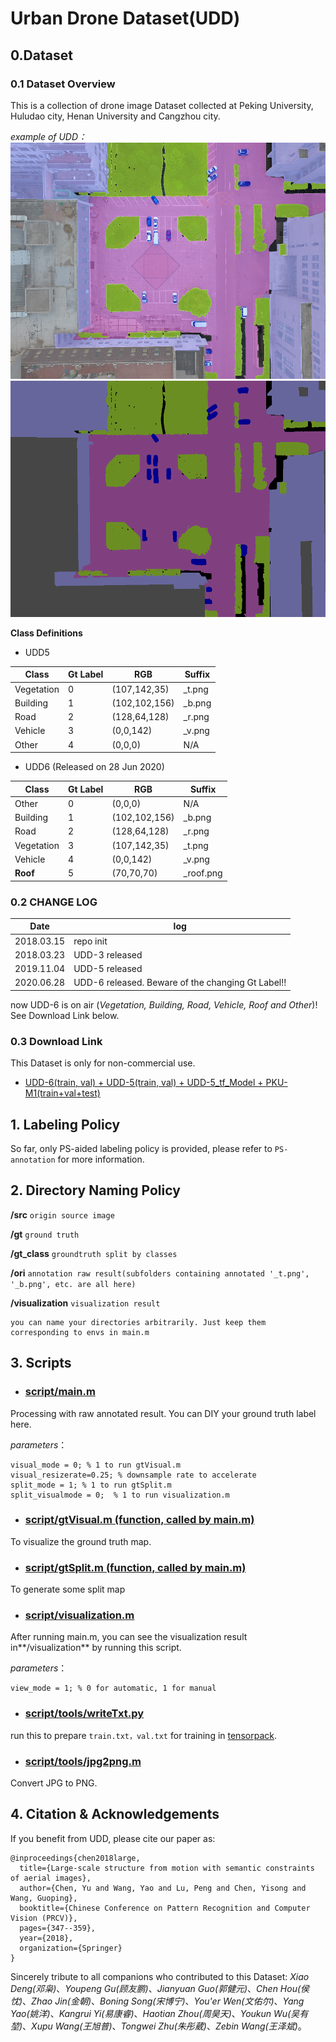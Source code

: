 # Urban Drone Dataset(UDD)

## 0.Dataset
### 0.1 Dataset Overview
This is a collection of drone image Dataset collected at Peking University, Huludao city, Henan University and Cangzhou city.

*example of UDD：*
![visual_color](img/DJI_0627_visual_color.png)
![visual_mask](img/DJI_0627_visual_mask.png)

**Class Definitions**

- UDD5

|   Class  |Gt Label|   RGB   |Suffix|
|----------|--------|---------|------|
|Vegetation|   0    |(107,142,35)|_t.png|
| Building |   1    |(102,102,156)|_b.png|
|  Road    |   2    |(128,64,128)|_r.png|
|  Vehicle |   3    |(0,0,142)|_v.png|
|  Other   |   4    |(0,0,0) | N/A |

- UDD6 (Released on 28 Jun 2020)

|   Class  |Gt Label|   RGB   |Suffix|
|----------|--------|---------|------|
|  Other   |   0    |(0,0,0) | N/A |
| Building |   1    |(102,102,156)|_b.png|
|  Road    |   2    |(128,64,128)|_r.png|
|Vegetation|   3    |(107,142,35)|_t.png|
|  Vehicle |   4    |(0,0,142)|_v.png|
| **Roof** |   5    |(70,70,70) |_roof.png|


### 0.2 CHANGE LOG

|   Date   |  log   |
|----------|--------|
|2018.03.15| repo init |
|2018.03.23| UDD-3 released |
|2019.11.04| UDD-5 released |
|2020.06.28| UDD-6 released. Beware of the changing Gt Label!! |

now UDD-6 is on air (*Vegetation, Building, Road, Vehicle, Roof and Other*)! See Download Link below.

### 0.3 Download Link

This Dataset is only for non-commercial use. 

- [UDD-6(train, val) + UDD-5(train, val) + UDD-5_tf_Model + PKU-M1(train+val+test)](https://drive.google.com/drive/folders/1x172jM6iF6SZjMB4jH8FVRgiuGcJDtIe?usp=sharing)

## 1. Labeling Policy

So far, only PS-aided labeling policy is provided, please refer to `PS-annotation` for more information.


## 2. Directory Naming Policy

**/src**  ```origin source image```

**/gt**  ```ground truth```

**/gt_class** ```groundtruth split by classes```

**/ori**  ```annotation raw result(subfolders containing annotated '_t.png', '_b.png', etc. are all here)```

**/visualization** ```visualization result```
```
you can name your directories arbitrarily. Just keep them corresponding to envs in main.m
```


## 3. Scripts

- ### [script/main.m](script/main.m)
Processing with raw annotated result. You can DIY your ground truth label here.

*parameters*：
```
visual_mode = 0; % 1 to run gtVisual.m
visual_resizerate=0.25; % downsample rate to accelerate
split_mode = 1; % 1 to run gtSplit.m
split_visualmode = 0;  % 1 to run visualization.m
```

- ### [script/gtVisual.m (function, called by main.m)](script/gtVisual.m)

To visualize the ground truth map.

- ### [script/gtSplit.m (function, called by main.m)](script/gtSplit.m)

To generate some split map

- ### [script/visualization.m](script/visualization.m)

After running main.m, you can see the visualization result in**/visualization** by running this script.

*parameters*：
```
view_mode = 1; % 0 for automatic, 1 for manual
```

- ### [script/tools/writeTxt.py](script/tools/writeTxt.py)

run this to prepare ```train.txt，val.txt``` for training in [tensorpack](https://github.com/MarcWong/tensorpack).


- ### [script/tools/jpg2png.m](script/tools/jpg2png.m)

Convert JPG to PNG.


## 4. **Citation & Acknowledgements**

If you benefit from UDD, please cite our paper as:
```
@inproceedings{chen2018large,
  title={Large-scale structure from motion with semantic constraints of aerial images},
  author={Chen, Yu and Wang, Yao and Lu, Peng and Chen, Yisong and Wang, Guoping},
  booktitle={Chinese Conference on Pattern Recognition and Computer Vision (PRCV)},
  pages={347--359},
  year={2018},
  organization={Springer}
}
```
Sincerely tribute to all companions who contributed to this Dataset: *Xiao Deng(邓枭)*、*Youpeng Gu(顾友鹏)*、*Jianyuan Guo(郭健元)*、*Chen Hou(侯忱)*、*Zhao Jin(金朝)*、*Boning Song(宋博宁)*、*You'er Wen(文佑尔)*、*Yang Yao(姚洋)*、*Kangrui Yi(易康睿)*、*Haotian Zhou(周昊天)*、*Youkun Wu(吴有堃)*、*Xupu Wang(王旭普)*、*Tongwei Zhu(朱彤葳)*、*Zebin Wang(王泽斌)*。
